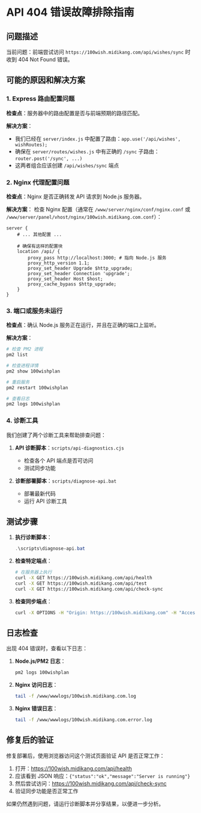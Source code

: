 # API 404 错误故障排除指南

## 问题描述

当前问题：前端尝试访问 `https://100wish.midikang.com/api/wishes/sync` 时收到 404 Not Found 错误。

## 可能的原因和解决方案

### 1. Express 路由配置问题

**检查点**：服务器中的路由配置是否与前端预期的路径匹配。

**解决方案**：
- 我们已经在 `server/index.js` 中配置了路由：`app.use('/api/wishes', wishRoutes);`
- 确保在 `server/routes/wishes.js` 中有正确的 `/sync` 子路由：`router.post('/sync', ...)`
- 这两者组合应该创建 `/api/wishes/sync` 端点

### 2. Nginx 代理配置问题

**检查点**：Nginx 是否正确转发 API 请求到 Node.js 服务器。

**解决方案**：
检查 Nginx 配置（通常在 `/www/server/nginx/conf/nginx.conf` 或 `/www/server/panel/vhost/nginx/100wish.midikang.com.conf`）：

```nginx
server {
    # ... 其他配置 ...
    
    # 确保有这样的配置块
    location /api/ {
        proxy_pass http://localhost:3000; # 指向 Node.js 服务
        proxy_http_version 1.1;
        proxy_set_header Upgrade $http_upgrade;
        proxy_set_header Connection 'upgrade';
        proxy_set_header Host $host;
        proxy_cache_bypass $http_upgrade;
    }
}
```

### 3. 端口或服务未运行

**检查点**：确认 Node.js 服务正在运行，并且在正确的端口上监听。

**解决方案**：
```bash
# 检查 PM2 进程
pm2 list

# 检查进程详情
pm2 show 100wishplan

# 重启服务
pm2 restart 100wishplan

# 查看日志
pm2 logs 100wishplan
```

### 4. 诊断工具

我们创建了两个诊断工具来帮助排查问题：

1. **API 诊断脚本**：`scripts/api-diagnostics.cjs`
   - 检查各个 API 端点是否可访问
   - 测试同步功能

2. **诊断部署脚本**：`scripts/diagnose-api.bat`
   - 部署最新代码
   - 运行 API 诊断工具

## 测试步骤

1. **执行诊断脚本**：
   ```powershell
   .\scripts\diagnose-api.bat
   ```

2. **检查特定端点**：
   ```bash
   # 在服务器上执行
   curl -X GET https://100wish.midikang.com/api/health
   curl -X GET https://100wish.midikang.com/api/test
   curl -X GET https://100wish.midikang.com/api/check-sync
   ```

3. **检查同步端点**：
   ```bash
   curl -X OPTIONS -H "Origin: https://100wish.midikang.com" -H "Access-Control-Request-Method: POST" https://100wish.midikang.com/api/wishes/sync -v
   ```

## 日志检查

出现 404 错误时，查看以下日志：

1. **Node.js/PM2 日志**：
   ```bash
   pm2 logs 100wishplan
   ```

2. **Nginx 访问日志**：
   ```bash
   tail -f /www/wwwlogs/100wish.midikang.com.log
   ```

3. **Nginx 错误日志**：
   ```bash
   tail -f /www/wwwlogs/100wish.midikang.com.error.log
   ```

## 修复后的验证

修复部署后，使用浏览器访问这个测试页面验证 API 是否正常工作：

1. 打开：https://100wish.midikang.com/api/health
2. 应该看到 JSON 响应：`{"status":"ok","message":"Server is running"}`
3. 然后尝试访问：https://100wish.midikang.com/api/check-sync
4. 验证同步功能是否正常工作

如果仍然遇到问题，请运行诊断脚本并分享结果，以便进一步分析。
